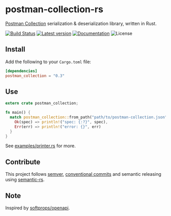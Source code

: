 postman-collection-rs
=====================
[Postman Collection][postman_collection] serialization & deserialization library, written in Rust.

[![Build Status](https://travis-ci.org/mandrean/postman-collection-rs.svg?branch=master)](https://travis-ci.org/mandrean/postman-collection-rs)
[![Latest version](https://img.shields.io/crates/v/postman_collection.svg)](https://crates.io/crates/postman_collection)
[![Documentation](https://docs.rs/postman_collection/badge.svg)](https://docs.rs/postman_collection)
![License](https://img.shields.io/crates/l/postman_collection.svg)

Install
-------
Add the following to your `Cargo.toml` file:

```toml
[dependencies]
postman_collection = "0.3"
```

Use
---
```rust
extern crate postman_collection;

fn main() {
  match postman_collection::from_path("path/to/postman-collection.json") {
    Ok(spec) => println!("spec: {:?}", spec),
    Err(err) => println!("error: {}", err)
  }
}
```

See [examples/printer.rs](examples/printer.rs) for more.

Contribute
----------
This project follows [semver], [conventional commits] and semantic releasing using [semantic-rs].

Note
----
Inspired by [softprops/openapi](https://github.com/softprops/openapi).

[postman_collection]: https://www.getpostman.com/collection
[semver]: https://semver.org/
[conventional commits]: https://www.conventionalcommits.org
[semantic-rs]: https://github.com/semantic-rs/semantic-rs
